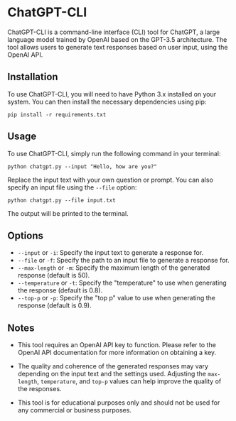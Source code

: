 # ChatGPT-CLI

ChatGPT-CLI is a command-line interface (CLI) tool for ChatGPT, a large language model trained by OpenAI based on the GPT-3.5 architecture. The tool allows users to generate text responses based on user input, using the OpenAI API.

## Installation

To use ChatGPT-CLI, you will need to have Python 3.x installed on your system. You can then install the necessary dependencies using pip:

```pip install -r requirements.txt```


## Usage

To use ChatGPT-CLI, simply run the following command in your terminal:

```python chatgpt.py --input "Hello, how are you?"```


Replace the input text with your own question or prompt. You can also specify an input file using the `--file` option:

`python chatgpt.py --file input.txt`


The output will be printed to the terminal.

## Options

- `--input` or `-i`: Specify the input text to generate a response for.
- `--file` or `-f`: Specify the path to an input file to generate a response for.
- `--max-length` or `-m`: Specify the maximum length of the generated response (default is 50).
- `--temperature` or `-t`: Specify the "temperature" to use when generating the response (default is 0.8).
- `--top-p` or `-p`: Specify the "top p" value to use when generating the response (default is 0.9).


## Notes

- This tool requires an OpenAI API key to function. Please refer to the OpenAI API documentation for more information on obtaining a key.

- The quality and coherence of the generated responses may vary depending on the input text and the settings used. Adjusting the `max-length`, `temperature`, and `top-p` values can help improve the quality of the responses.

- This tool is for educational purposes only and should not be used for any commercial or business purposes.
